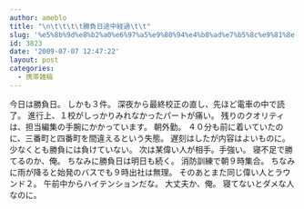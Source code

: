 ```yaml
---
author: ameblo
title: "\n\t\t\t\t勝負日途中経過\t\t"
slug: '%e5%8b%9d%e8%b2%a0%e6%97%a5%e9%80%94%e4%b8%ad%e7%b5%8c%e9%81%8e'
id: 3823
date: '2009-07-07 12:47:22'
layout: post
categories:
  - 携帯雑稿
---
```


今日は勝負日。 しかも３件。 深夜から最終校正の直し、先ほど電車の中で読了。 進行上、１校がしっかりみれなかったパートが痛い。 残りのクオリティは、担当編集の手腕にかかっています。 朝外勤。 ４０分も前に着いていたのに、三番町と四番町を間違えるという失態。 遅刻はしたが内容はよいものに。 少なくとも勝負には負けていない。 次は某偉い人が相手。手強い。 寝不足で勝てるのか、俺。 ちなみに勝負日は明日も続く。 消防訓練で朝９時集合。 ちなみに雨が降ると始発のバスでも９時出社は無理。 そのあとまた同じ偉い人とラウンド２。 午前中からハイテンションだな。 大丈夫か、俺。 寝てないとダメな人なのに。